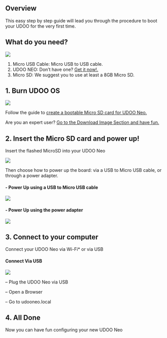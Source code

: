 ## Overview

This easy step by step guide will lead you through the procedure to boot your UDOO for the very first time.





## What do you need?

<img src="../img/whatdoyouneed1.png">

1. Micro USB Cable: Micro USB to USB cable. 
2. UDOO NEO: Don’t have one? <a href="http://www.udoo.org/mailing-list-udoo-neo/" target="_blank">Get it now!.</a>
3. Micro SD: We suggest you to use at least a 8GB Micro SD. 

## 1. Burn UDOO OS

<img src="../img/distros1.png">

Follow the guide to <a href="http://www.udoo.org/docs-neo/Getting_Started/Create_A_Bootable_MicroSD_card_for_UDOO_Neo">create a bootable Micro SD card for UDOO Neo.</a>

Are you an expert user? <a href="http://www.udoo.org/docs-neo/Getting_Started/Create_A_Bootable_MicroSD_card_for_UDOO_Neo">Go to the Download Image Section and have fun.</a>



## 2. Insert the Micro SD card and power up!

Insert the flashed MicroSD into your UDOO Neo

<img src="../img/neo_microsd1.png">

Then choose how to power up the board: via a USB to Micro USB cable, or through a power adapter.  


#### - Power Up using a USB to Micro USB cable


<img src="../img/standard_img_neo_dwnlod1.png">


#### - Power Up using the power adapter

<img src="../img/powerup_padapter1.png">


## 3. Connect to your computer

Connect your UDOO Neo via Wi-Fi* or via USB


#### Connect Via USB

<img src="../img/connect_via_usb2.png">

– Plug the UDOO Neo via USB

– Open a Browser

– Go to udooneo.local


## 4. All Done

Now you can have fun configuring your new UDOO Neo

